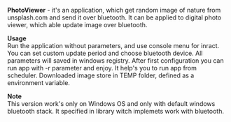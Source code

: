 <b>PhotoViewer</b> - it's an application, which get random image of nature from unsplash.com and send it over bluetooth.
It can be applied to digital photo viewer, which able update image over bluetooth.

<b>Usage</b><br>
Run the application without parameters, and use console menu for inract.
You can set custom update period and choose bluetooth device.
All parameters will saved in windows registry.
After first configuration you can run app with -r parameter and enjoy. It help's you to run app from scheduler.
Downloaded image store in TEMP folder, defined as a environment variable.

<b>Note</b><br>
This version work's only on Windows OS and only with default windows bluetooth stack.
It specified in library witch implemets work with bluetooth.
